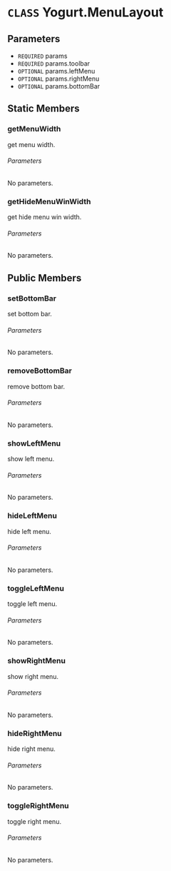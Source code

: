 # `CLASS` Yogurt.MenuLayout

## Parameters
* `REQUIRED` params 
* `REQUIRED` params.toolbar 
* `OPTIONAL` params.leftMenu 
* `OPTIONAL` params.rightMenu 
* `OPTIONAL` params.bottomBar 

## Static Members

### getMenuWidth
get menu width.
###### Parameters
No parameters.

### getHideMenuWinWidth
get hide menu win width.
###### Parameters
No parameters.

## Public Members

### setBottomBar
set bottom bar.
###### Parameters
No parameters.

### removeBottomBar
remove bottom bar.
###### Parameters
No parameters.

### showLeftMenu
show left menu.
###### Parameters
No parameters.

### hideLeftMenu
hide left menu.
###### Parameters
No parameters.

### toggleLeftMenu
toggle left menu.
###### Parameters
No parameters.

### showRightMenu
show right menu.
###### Parameters
No parameters.

### hideRightMenu
hide right menu.
###### Parameters
No parameters.

### toggleRightMenu
toggle right menu.
###### Parameters
No parameters.

